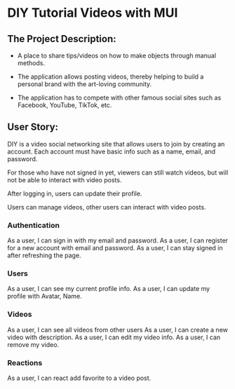 # DIY Tutorial Videos with MUI

## The Project Description:

- A place to share tips/videos on how to make objects through manual methods.

- The application allows posting videos, thereby helping to build a personal brand with the art-loving community.

- The application has to compete with other famous social sites such as Facebook, YouTube, TikTok, etc.

## User Story:

DIY is a video social networking site that allows users to join by creating an account. Each account must have basic info such as a name, email, and password.

For those who have not signed in yet, viewers can still watch videos, but will not be able to interact with video posts.

After logging in, users can update their profile.

Users can manage videos, other users can interact with video posts.

### Authentication

As a user, I can sign in with my email and password.
As a user, I can register for a new account with email and password.
As a user, I can stay signed in after refreshing the page.

### Users

As a user, I can see my current profile info.
As a user, I can update my profile with Avatar, Name.

### Videos

As a user, I can see all videos from other users
As a user, I can create a new video with description.
As a user, I can edit my video info.
As a user, I can remove my video.

### Reactions

As a user, I can react add favorite to a video post.
